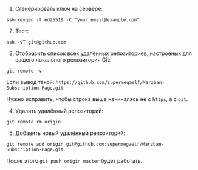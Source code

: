 1. Сгенерировать ключ на сервере:

```
ssh-keygen -t ed25519 -C "your_email@example.com"
```

2. Тест:

```
ssh -vT git@github.com
```

3. Отобразить список всех удалённых репозиториев, настроеных для вашего локального репозитория Git:

```
git remote -v
```

Если вывод такой: `https://github.com/supermegaelf/Marzban-Subscription-Page.git`

Нужно исправить, чтобы строка выше начиналась не с `https`, а с `git`.

4. Удалить удалённый репозиторий:

```
git remote rm origin
```

5. Добавить новый удалённый репозиторий:

```
git remote add origin git@github.com:supermegaelf/Marzban-Subscription-Page.git
```

После этого `git push origin master` будет работать.
